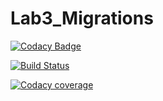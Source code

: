 # Lab3_Migrations

[![Codacy Badge](https://api.codacy.com/project/badge/Grade/881bd6e654a845faacd32c608b5d34e5)](https://www.codacy.com/app/mariukhin/Lab3_Migrations?utm_source=github.com&amp;utm_medium=referral&amp;utm_content=mariukhin/Lab3_Migrations&amp;utm_campaign=Badge_Grade)

[![Build Status](https://travis-ci.org/Max-Tkachenko/JDBC-liquibase-migrations.svg?branch=master)](https://github.com/mariukhin/Lab3_Migrations)

[![Codacy coverage](https://img.shields.io/codacy/coverage/db9b076fc1b54f3181c50a703535f261.svg)](https://github.com/mariukhin/Lab3_Migrations)
